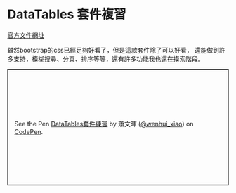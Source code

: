 # DataTables 套件複習

[官方文件網址](https://datatables.net/)

雖然bootstrap的css已經足夠好看了，但是這款套件除了可以好看，
還能做到許多支持，模糊搜尋、分頁、排序等等，還有許多功能我也還在摸索階段。

<p class="codepen" data-height="400" data-theme-id="dark" data-default-tab="js,result" data-user="wenhui_xiao" data-slug-hash="RwWYqPz" style="height: 265px; box-sizing: border-box; display: flex; align-items: center; justify-content: center; border: 2px solid; margin: 1em 0; padding: 1em;" data-pen-title="DataTables套件練習">
  <span>See the Pen <a href="https://codepen.io/wenhui_xiao/pen/RwWYqPz">
  DataTables套件練習</a> by 蕭文暉 (<a href="https://codepen.io/wenhui_xiao">@wenhui_xiao</a>)
  on <a href="https://codepen.io">CodePen</a>.</span>
</p>
<script async src="https://static.codepen.io/assets/embed/ei.js"></script>